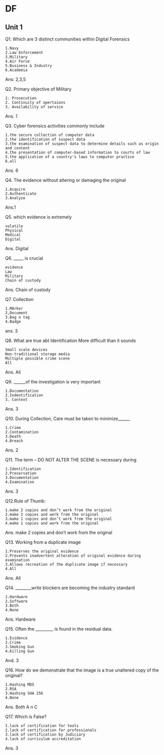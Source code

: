 # DF

## Unit 1

Q1. Which are 3 distinct communities within Digital Forensics

    1.Navy
    2.Law Enforcement
    3.Military
    4.Air Force
    5.Business & Industry
    6.Academia

Ans: 2,3,5

Q2. Primary objective of Military

    1. Prosecution
    2. Continuity of opertaions
    3. Availability of service

Ans. 1

Q3. Cyber forensics activities commonly include

    1.the secure collection of computer data 
    2.the identification of suspect data
    3.the examination of suspect data to determine details such as origin and content 
    4.the presentation of computer-based information to courts of law 
    5.the application of a country's laws to computer practice
    6.all

Ans. 6

Q4. The evidence without altering or damaging the original

    1.Acquire
    2.Authenticate 
    3.Analyze

Ans.1

Q5. which evidence is extremely

    volatile
    Physical
    Medical 
    Digital

Ans. Digital

Q6. _____ is crucial

    evidence
    Law
    Military
    Chain of custody

Ans. Chain of custody

Q7. Collection

    1.MArker
    2,Document
    3.Bag n tag
    4.Badge

ans. 3

Q8. What are true abt Identification
More difficult than it sounds

    Small scale devices
    Non-traditional storage media
    Multiple possible crime scene
    All

Ans. All

Q9. ______of the investigation is very important

    1.Documentation
    2.Indentification
    3. Context

Ans. 3

Q10. During Collection, Care must be taken to minimize______

    1.Crime
    2.Contamination
    3.Death
    4.Breach

Ans. 2

Q11. The term – DO NOT ALTER THE SCENE is necessary during

    1.Identification
    2.Preservation
    3.Documentation
    4.Examination

Ans. 3

Q12.Rule of Thumb:

    1.make 2 copies and don’t work from the original
    2.make 2 copies and work from the original
    3.make 1 copies and don’t work from the original
    4.make 1 copies and work from the original

Ans. make 2 copies and don’t work from the original

Q13. Working from a duplicate image

    1.Preserves the original evidence
    2.Prevents inadvertent alteration of original evidence during examination
    3.Allows recreation of the duplicate image if necessary
    4.All

Ans. All

Q14. ________write blockers are becoming the industry standard

    1.Hardware 
    2.Software
    3.Both 
    4.None

Ans. Hardware

Q15. Often the _________ is found in the residual data.

    1.Evidence
    2.Crime
    3.Smoking Gun
    4.Killing Gun

And. 3

Q16. How do we demonstrate that the image is a true unaltered copy of the original?

    1.Hashing MD5 
    2.RSA
    3.Hashing SHA 256
    4.None

Ans. Both A n C

Q17. Which is False?

    1.lack of certification for tools
    2.lack of certification for professionals
    3.lack of certification by Judiciary
    4.lack of curriculum accreditation

Ans. 3
